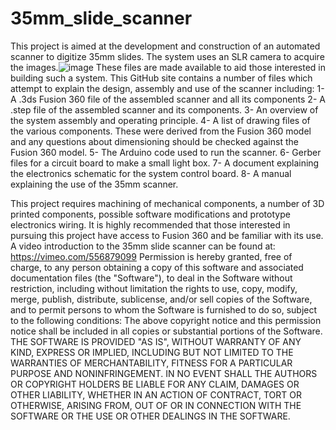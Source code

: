 # 35mm_slide_scanner
This project is aimed at the development and construction of an automated scanner to digitize 35mm slides. The system uses an SLR camera to acquire the images.![image](https://user-images.githubusercontent.com/18754954/120115816-86073e00-c153-11eb-9e50-276cac5dbf04.png)
  These files are made available to aid those interested in building such a system.  This GitHub site contains a number of files which attempt to explain the design, assembly and use of the scanner including:
1-	A .3ds Fusion 360 file of the assembled scanner and all its components
2-	A .step file of the assembled scanner and its components.
3-	An overview of the system assembly and operating principle. 
4-	A list of drawing files of the various components. These were derived from the Fusion 360 model and any questions about dimensioning should be checked against the Fusion 360 model. 
5-	The Arduino code used to run the scanner.
6-	Gerber files for a circuit board to make a small light box.
7-	A document explaining the electronics schematic for the system control board.
8-	A manual explaining the use of the 35mm scanner. 

This project requires machining of mechanical components, a number of 3D printed components, possible software modifications and prototype electronics wiring. It is highly recommended that those interested in pursuing this project have access to Fusion 360 and be familiar with its use.  A video introduction to the 35mm slide scanner can be found at:  https://vimeo.com/556879099
Permission is hereby granted, free of charge, to any person obtaining a copy of this software and associated documentation files (the "Software"), to deal in the Software without restriction, including without limitation the rights to use, copy, modify, merge, publish, distribute, sublicense, and/or sell copies of the Software, and to permit persons to whom the Software is furnished to do so, subject to the following conditions:
The above copyright notice and this permission notice shall be included in all copies or substantial portions of the Software.
THE SOFTWARE IS PROVIDED "AS IS", WITHOUT WARRANTY OF ANY KIND, EXPRESS OR IMPLIED, INCLUDING BUT NOT LIMITED TO THE WARRANTIES OF MERCHANTABILITY, FITNESS FOR A PARTICULAR PURPOSE AND NONINFRINGEMENT. IN NO EVENT SHALL THE AUTHORS OR COPYRIGHT HOLDERS BE LIABLE FOR ANY CLAIM, DAMAGES OR OTHER LIABILITY, WHETHER IN AN ACTION OF CONTRACT, TORT OR OTHERWISE, ARISING FROM, OUT OF OR IN CONNECTION WITH THE SOFTWARE OR THE USE OR OTHER DEALINGS IN THE SOFTWARE.
